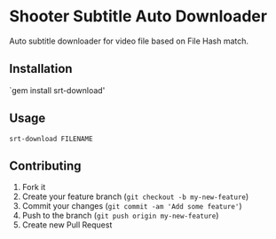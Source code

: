 # Shooter Subtitle Auto Downloader 

Auto subtitle downloader for video file based on File Hash match.

## Installation

`gem install srt-download'


## Usage

`srt-download FILENAME`


## Contributing

1. Fork it
2. Create your feature branch (`git checkout -b my-new-feature`)
3. Commit your changes (`git commit -am 'Add some feature'`)
4. Push to the branch (`git push origin my-new-feature`)
5. Create new Pull Request
